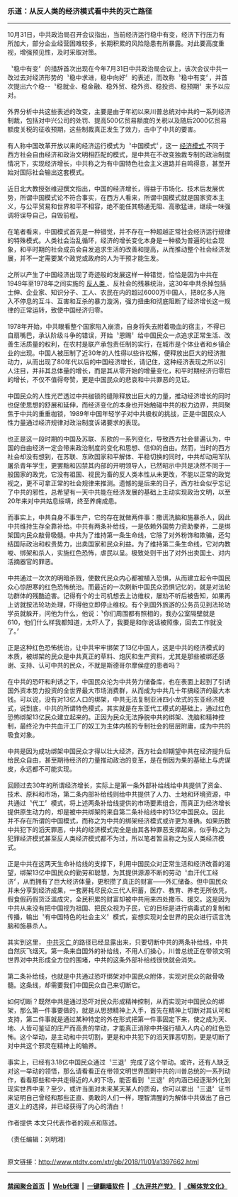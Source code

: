 ### 乐道：从反人类的经济模式看中共的灭亡路径
------------------------

<div class="wysiwyg">
 10月31日，中共政治局召开会议指出，当前经济运行稳中有变，经济下行压力有所加大，部分企业经营困难较多，长期积累的风险隐患有所暴露。对此要高度重视，增强预见性，及时采取对策。
 <br/>
 <br/>
 〝稳中有变〞的措辞首次出现在今年7月31日中共政治局会议上，该次会议中共一改过去对经济形势的〝稳中求进，稳中向好〞的表述，而改称〝稳中有变〞，并首次提出六个稳--〝稳就业、稳金融、稳外贸、稳外资、稳投资、稳预期〞来予以应对。
 <br/>
 <br/>
 外界分析中共这些表述的改变，主要是由于年初以来川普总统对中共的一系列经济制裁，包括对中兴公司的处罚、提高500亿贸易额度的关税以及随后2000亿贸易额度关税的征收预期，这些制裁真正发生了效力，击中了中共的要害。
 <br/>
 <br/>
 有人称中国改革开放以来的经济运行模式为〝中国模式〞，这一
 <a href="http://www.ntdtv.com/xtr/gb/articlelistbytag_经济模式.html" target="_blank">
  经济模式
 </a>
 不同于西方社会自由经济和政治文明相匹配的模式，是中共在不改变独裁专制的政治制度情况下，实现经济增长，中共称之为有中国特色社会主义道路并自鸣得意，甚至开始对国际社会输出这套模式。
 <br/>
 <br/>
 近日北大教授张维迎撰文指出，中国的经济增长，得益于市场化、技术后发展优势，所谓中国模式论不符合事实，在西方人看来，所谓中国模式就是国家资本主义，与公平贸易和世界和平不相容，绝不能任其畅通无阻、高歌猛进，继续一味强调将误导自己，自毁前程。
 <br/>
 <br/>
 在笔者看来，中国模式首先是一种错觉，并不存在一种超越正常社会经济运行规律的特殊模式。人类社会治乱循环，经济的增长变化本身是一种极为普遍的社会现象，和平时期的社会成员会自发追求生活的改善和提高，从而推动整个社会经济发展，并不一定需要某个政党或政府的人为干预才能生发。
 <br/>
 <br/>
 之所以产生了中国经济出现了奇迹般的发展这样一种错觉，恰恰是因为中共在1949年至1978年之间实施的
 <a href="http://www.ntdtv.com/xtr/gb/articlelistbytag_反人类.html" target="_blank">
  反人类
 </a>
 、反社会的残暴统治，这30年中共杀掉包括士绅、企业家、知识分子、工人、农民在内的超过6000万中国人，把8亿多人拖入不停息的互斗、互害和互杀的暴力漩涡，强力扭曲和彻底阻断了经济增长这一规律的正常运转，致使中国经济归零。
 <br/>
 <br/>
 1978年开始，中共眼看整个国家陷入崩溃，自身将失去附着吸血的宿主，不得已自扇嘴巴，承认阶级斗争的错误，开始〝恩赐〞给中国民众一点追求正常生活、改善生活质量的权利，在农村是联产承包责任制的实行，在城市是个体业者和乡镇企业的出现。中国人被压制了近30年的人性得以些许松解，便释放出巨大的经济推动力，从而出现了80年代以后的中国经济增长，请记住，这种经济表现之所以引人注目，并非其总体量的增长，而是其从零开始的增量变化，和平时期经济归零后的增长，不仅不值得夸赞，更是中国民众的悲哀和中共罪恶的见证。
 <br/>
 <br/>
 中国民众的人性光芒透过中共枷锁的缝隙释放出巨大的力量，推动经济增长的同时也促使思想的舒展和延伸，而经济变化的本身也开始触碰中共的权力边界，共同聚焦于中共的重重枷锁，1989年中国年轻学子对中共极权的挑战，正是中国民众人性力量通过经济规律对政治制度诉诸要求的表现。
 <br/>
 <br/>
 也正是这一段时期的中国及苏联、东欧的一系列变化，导致西方社会普遍认为，中国的自由经济一定会带来政治制度的变化和思想、信仰的自由。然而，当时的西方社会却没有想到，在苏联、东欧国家和平解体、平稳切换的同时，中共却动用军队屠杀青年学生，更罢黜和囚禁其内部的开明领导人，已然昭示中共是决然不同于一般国家的政党，它没有祖国、视民为畜的反人类本性从未更改，不能以正常的政党视之，更不可拿正常的社会规律来推测。遗憾的是后来的日子，西方社会似乎忘记了中共的邪性，总希望有一天中共能在经济发展的基础上主动实现政治文明，以至20年来对中共姑息绥靖，终至养痈成患。
 <br/>
 <br/>
 而事实上，中共自身不事生产，它的存在就做两件事：撒谎洗脑和施暴杀人，因此中共维持生存全靠补给。中共有两条补给线，一是依赖外国势力资助豢养，二是绑架国内民众敲骨吸髓。中共为了维持第一条生命线，它除了对外粉饰和欺骗，还勾结国际政治和权贵势力，出卖国家和民众利益。为了维持第二条生命线，它对内教唆、绑架和杀人，实施红色恐怖，虐民以呈。极致处则干出了对外出卖国土、对内活摘器官的罪恶。
 <br/>
 <br/>
 中共通过一次次的明暗杀戮，使数代民众内心都被植入恐惧，从而建立起令中国民众心惊胆寒的红色恐怖统治。而最近的一次刷新中国民众恐惧记忆的，就是对法轮功群体的残酷迫害。记得有个的士司机想去上访维权，屡劝不听后被告知，如果再上访就按法轮功处理，吓得他立即停止维权。有个到国外旅游的公务员见到法轮功学员就躲开，问他为什么，他说：〝你们周围都有照相的，我办公室隔壁就是610，他们什么样我都知道，太吓人了，我要是和你说话被照像，回去工作就没了。〞
 <br/>
 <br/>
 正是这种红色恐怖统治，让中共牢牢绑架了13亿中国人，这是中共的经济模式的本质，被绑架的民众是中共真正的草料、炮灰和生产资料，尤其是那些被绑还感谢、支持、认可中共的民众，不就是斯德哥尔摩侯症的患者吗？
 <br/>
 <br/>
 在中共的恐吓和利诱之下，中国民众沦为中共劳力储备库，也在表面上起到了引诱国外资本势力投资的全世界最大市场消费群，从而成为中共几十年搞经济的最大本钱。可以说，没有对13亿人口的绑架，中共无法复制亚洲四小龙式的东亚经济模式，说到底，中共的所谓特色模式，其实就是在东亚代工模式的基础上，通过红色恐怖绑架13亿民众建立起来的。正因为民众无法挣脱中共的绑架、洗脑和精神控制，最终沦为中共血汗工厂的奴工为主体内核的专制社会的层层附庸，成为中共的吸食对象。
 <br/>
 <br/>
 中共是因为成功绑架中国民众才得以壮大经济，西方社会却期望中共在经济提升后给民众自由，甚至期待经济的力量推动政治的变革，是在倒因为果的基础上与虎谋皮，永远都不可能实现。
 <br/>
 <br/>
 回顾过去30年的所谓经济增长，实际上是第一条外部补给线给中共提供了资金、技术、原料和市场，第二条内部补给线则给中共提供了人力、土地和环境资源，中共通过〝代工〞模式，将上述两条补给线提供的市场要素组合，而真正为经济增长提供原生动力的，却是被中共绑架的来自第二条补给线中的13亿中国民众。因此并不存在所谓的中国模式，而称之为中共的绑架经济模式或许更为准确。如果历数中共犯下的滔天罪恶，中共的经济模式完全是由其各种罪恶支撑起来，似乎称之为犯罪经济模式甚至反人类经济模式都不为过，所以笔者暂且称之为反人类经济模式。
 <br/>
 <br/>
 正是中共在这两天生命补给线的支撑下，利用中国民众对正常生活和经济改善的渴望，绑架13亿中国民众的勤劳和聪慧，为其提供源源不断的劳动〝血汗代工经济〞，从而拥有了巨大经济体量，更积攒了真正的财富——外汇储备。但中国民众并未分享到经济成果，一套房耗尽民众三代人积蓄，医疗、教育、养老无所依凭，假食假药假货泛滥成灾，全民积累的财富却被中共用来四处撒币、援交。这是因为中共从来没有把中国视为祖国、把民众视为子民，它的目标是进行病毒式的复制和传播，输出〝有中国特色的社会主义〞模式，妄想实现对全世界的民众进行谎言洗脑和施暴杀人。
 <br/>
 <br/>
 其实到这里，
 <a href="http://www.ntdtv.com/xtr/gb/articlelistbytag_中共灭亡.html" target="_blank">
  中共灭亡
 </a>
 的路径已经显露出来，只要切断中共的两条补给线，中共自然灰飞烟灭。第一条来自国外的补给线，不用人们操心，川普总统正在带领文明世界对中共形成全方位的围堵，中共的这条外部补给线很快就会消失。
 <br/>
 <br/>
 第二条补给线，也就是中共通过恐吓绑架对中国民众附体，实现对民众的敲骨吸髓。这条线，却需要我们中国民众自己来切断它。
 <br/>
 <br/>
 如何切断？既然中共是通过恐吓对民众形成精神控制，从而实现对中国民众的绑架，那么第一件事要做的，就是从思想精神上入手，首先在精神上切断对其认可和支持，第二件事就是通过某种特定的外在形式把第一件事固定下来，使之成为天、地、人皆可鉴证的庄严而高贵的举动，才能真正消除中共强行植入人内心的红色恐怖。这个举动，是主动和中共切割，更是和中共犯下的滔天罪恶切割，更是切断了对中共这个邪灵在精神上的输养。
 <br/>
 <br/>
 事实上，已经有3.18亿中国民众通过〝三退〞完成了这个举动。或许，还有人缺乏对这一举动的领悟，那么请看看正在带领文明世界围剿中共的川普总统的一系列动作，看看那些和中共走得近的人的下场，能否看到〝三退〞的内涵已经逐渐外化到现实世界中来？至少，或许当面对未来某天某人的质询，你可以拿出〝三退〞证书来证明自己曾经和那些正直、勇敢的人们一样，理智清醒的为解体中共做出了自己道义上的选择，并已经获得了内心的清白！
 <br/>
 <br/>
 作者提供 本文只代表作者的观点和陈述。
 <br/>
 <br/>
 （责任编辑：刘明湘）
</div>

<br/>原文链接：http://www.ntdtv.com/xtr/gb/2018/11/01/a1397662.html


------------------------
#### [禁闻聚合首页](https://github.com/gfw-breaker/banned-news/blob/master/README.md) &nbsp;|&nbsp; [Web代理](https://github.com/gfw-breaker/open-proxy/blob/master/README.md) &nbsp;|&nbsp; [一键翻墙软件](https://github.com/gfw-breaker/nogfw/blob/master/README.md) &nbsp;|&nbsp; [《九评共产党》](https://github.com/gfw-breaker/9ping.md/blob/master/README.md#九评之一评共产党是什么) &nbsp;|&nbsp; [《解体党文化》](https://github.com/gfw-breaker/jtdwh.md/blob/master/README.md#绪论)